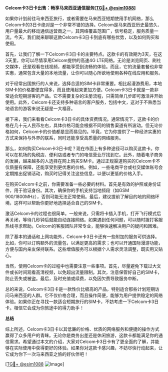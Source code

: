 **Celcom卡3日卡出售：畅享马来西亚通信服务[[TG💪+ @esim1088](https://t.me/s/esim1088)]**

如果你计划前往马来西亚旅行，或者需要在马来西亚短期使用手机网络，那么Celcom卡的3日卡绝对是一个非常不错的选择。Celcom是马来西亚历史最悠久、用户量最大的移动通信运营商之一，其网络覆盖范围广，信号稳定，服务质量一流。今天，我们就来聊聊这款Celcom卡3日卡到底有哪些优势，以及如何购买和使用。

首先，让我们了解一下Celcom卡3日卡的主要特点。这款卡的有效期为3天，在这3天里，你可以尽情享用Celcom提供的高速4G LTE网络。无论是浏览网页、刷社交媒体，还是观看在线视频，都能享受到流畅的体验。而且，它的流量套餐也非常实惠，通常包含大量的本地流量，让你可以随心所欲地使用各种在线应用和服务。

对于经常出国旅行的人来说，选择合适的SIM卡非常重要。相比起漫游费用，本地SIM卡的价格要便宜得多，而且使用起来更加方便。Celcom卡3日卡就是一款非常适合短期游客的产品。它不需要复杂的注册流程，只需简单几步即可激活并开始使用。此外，Celcom卡还支持多种语言的客户服务，包括中文，这对于不熟悉当地语言的游客来说无疑是一大福音。

接下来，我们来看看Celcom卡3日卡的具体资费情况。通常情况下，这款卡的价格在几十元人民币左右，具体价格可能会根据不同的销售渠道有所波动。但无论价格如何，Celcom卡的价值都是显而易见的。毕竟，它为你提供了一种经济实惠的方式来保持与外界的联系，同时还能享受高质量的网络服务。

那么，如何购买Celcom卡3日卡呢？现在市面上有多种途径可以购买这款卡。你可以在机场的免税店、便利店或者专门的电信营业厅找到它。此外，随着电子商务的发展，越来越多的人选择在网上购买SIM卡。通过正规渠道购买的Celcom卡不仅质量有保障，还能享受到更优惠的价格。例如，一些电商平台或社交媒体账号会定期推出促销活动，购买时记得关注这些信息，以便以更低的价格入手。

在购买Celcom卡之前，你需要准备一些必要的材料。首先是有效的护照或身份证件，用于验证身份。其次，确保你的手机支持当地频段（如GSM 900/1800MHz），否则可能无法正常使用。最后，建议提前了解目的地的网络环境，这样可以帮助你更好地选择适合自己的SIM卡。

激活Celcom卡的过程也很简单。一般来说，只需将卡插入手机，打开飞行模式后再关闭，等待几秒钟后就能自动连接网络。如果遇到任何问题，可以随时拨打客服热线寻求帮助。Celcom的客服团队非常专业，能够快速解决用户的疑问和困难。

除了基本的通话和上网功能外，Celcom卡3日卡还有一些附加的服务可供选择。比如，你可以订购额外的流量包，以满足更高的需求；也可以开通国际漫游功能，方便与国内亲友保持联系。这些增值服务可以根据个人需求灵活调整，既实用又贴心。

当然，使用Celcom卡的过程中也需要注意一些事项。首先，尽量避免下载过大文件或长时间观看高清视频，以免超出流量限制。其次，注意保管好自己的SIM卡，防止丢失或被盗。最后，及时充值或续费，以免因欠费导致服务中断。

总的来说，Celcom卡3日卡是一款性价比极高的产品，特别适合那些计划短期访问马来西亚的人群。它不仅价格合理，而且操作简便，能够为用户提供稳定的网络体验。如果你正在寻找一款适合短期旅行的SIM卡，不妨考虑一下Celcom卡3日卡。相信它会成为你旅途中的得力助手！

**总结**

综上所述，Celcom卡3日卡以其低廉的价格、优质的网络服务和便捷的操作方式赢得了众多用户的青睐。无论你是商务出差还是休闲旅游，这款卡都能满足你的通信需求。希望通过本文的介绍，大家对Celcom卡3日卡有了更全面的了解，并能够在实际使用中获得更好的体验。如果你对这款卡感兴趣，不妨尽快行动起来，让它成为你下一次马来西亚之旅的好伙伴吧！

[[TG💪+ @esim1088](https://t.me/s/esim1088) ![Image](https://i.postimg.cc/4NQfJmqS/Snipaste-2025-05-13-00-14-12.png)]